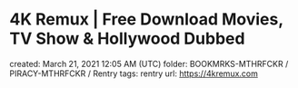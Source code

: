 # 4K Remux | Free Download Movies, TV Show & Hollywood Dubbed

created: March 21, 2021 12:05 AM (UTC)
folder: BOOKMRKS-MTHRFCKR / PIRACY-MTHRFCKR / Rentry
tags: rentry
url: https://4kremux.com
